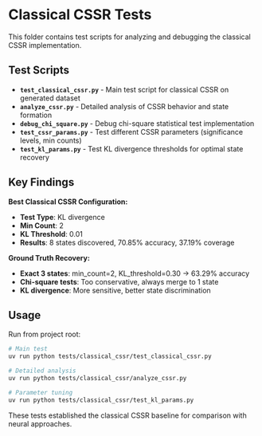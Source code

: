 # Classical CSSR Tests

This folder contains test scripts for analyzing and debugging the classical CSSR implementation.

## Test Scripts

- **`test_classical_cssr.py`** - Main test script for classical CSSR on generated dataset
- **`analyze_cssr.py`** - Detailed analysis of CSSR behavior and state formation
- **`debug_chi_square.py`** - Debug chi-square statistical test implementation
- **`test_cssr_params.py`** - Test different CSSR parameters (significance levels, min counts)
- **`test_kl_params.py`** - Test KL divergence thresholds for optimal state recovery

## Key Findings

**Best Classical CSSR Configuration:**
- **Test Type**: KL divergence 
- **Min Count**: 2
- **KL Threshold**: 0.01
- **Results**: 8 states discovered, 70.85% accuracy, 37.19% coverage

**Ground Truth Recovery:**
- **Exact 3 states**: min_count=2, KL_threshold=0.30 → 63.29% accuracy
- **Chi-square tests**: Too conservative, always merge to 1 state
- **KL divergence**: More sensitive, better state discrimination

## Usage

Run from project root:
```bash
# Main test
uv run python tests/classical_cssr/test_classical_cssr.py

# Detailed analysis  
uv run python tests/classical_cssr/analyze_cssr.py

# Parameter tuning
uv run python tests/classical_cssr/test_kl_params.py
```

These tests established the classical CSSR baseline for comparison with neural approaches.